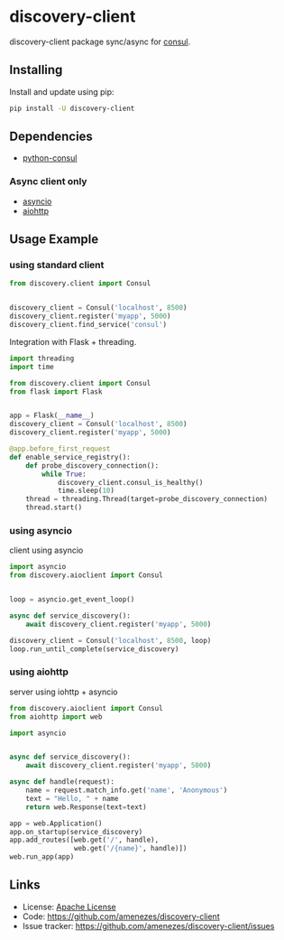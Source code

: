 # discovery-client

discovery-client package sync/async for [consul](https://consul.io).

## Installing

Install and update using pip:

````bash
pip install -U discovery-client
````

## Dependencies

- [python-consul](https://python-consul.readthedocs.io/en/latest)

### Async client only 
  - [asyncio](https://docs.python.org/3.6/library/asyncio.html)
  - [aiohttp](https://aiohttp.readthedocs.io/en/stable)

## Usage Example

### using standard client

````python
from discovery.client import Consul


discovery_client = Consul('localhost', 8500)
discovery_client.register('myapp', 5000)
discovery_client.find_service('consul')
````

Integration with Flask + threading.

````python
import threading
import time

from discovery.client import Consul
from flask import Flask


app = Flask(__name__)
discovery_client = Consul('localhost', 8500)
discovery_client.register('myapp', 5000)

@app.before_first_request
def enable_service_registry():
    def probe_discovery_connection():
        while True:
            discovery_client.consul_is_healthy()
            time.sleep(10)
    thread = threading.Thread(target=probe_discovery_connection)
    thread.start()
````

### using asyncio

client using asyncio

````python
import asyncio
from discovery.aioclient import Consul


loop = asyncio.get_event_loop()

async def service_discovery():
    await discovery_client.register('myapp', 5000)

discovery_client = Consul('localhost', 8500, loop)
loop.run_until_complete(service_discovery)
````

### using aiohttp

server using iohttp + asyncio

````python
from discovery.aioclient import Consul
from aiohttp import web

import asyncio


async def service_discovery():
    await discovery_client.register('myapp', 5000)

async def handle(request):
    name = request.match_info.get('name', 'Anonymous')
    text = "Hello, " + name
    return web.Response(text=text)

app = web.Application()
app.on_startup(service_discovery)
app.add_routes([web.get('/', handle),
                web.get('/{name}', handle)])
web.run_app(app)
````

## Links

- License: [Apache License](https://choosealicense.com/licenses/apache-2.0/)
- Code: https://github.com/amenezes/discovery-client
- Issue tracker: https://github.com/amenezes/discovery-client/issues
